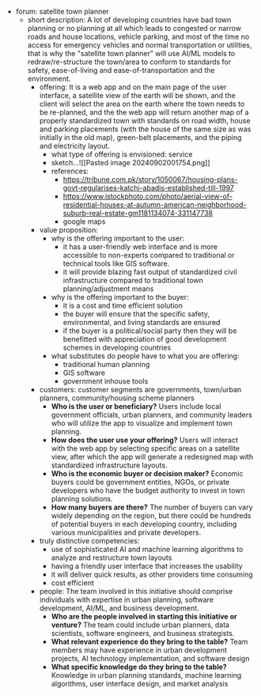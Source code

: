 - forum: satellite town planner
	- short description: A lot of developing countries have bad town planning or no planning at all which leads to congested or narrow roads and house locations, vehicle parking, and most of the time no access for emergency vehicles and normal transportation or utilities, that is why the "satellite town planner" will use AI/ML models to redraw/re-structure the town/area to conform to standards for safety, ease-of-living and ease-of-transportation and the environment.
		- offering: It is a web app and on the main page of the user interface, a satellite view of the earth will be shown, and the client will select the area on the earth where the town needs to be re-planned, and the the web app will return another map of a properly standardized town with standards on road width, house and parking placements (with the house of the same size as was initially in the old map), green-belt placements, and the piping and electricity layout.
			- what type of offering is envisioned: service
			- sketch...![[Pasted image 20240902001754.png]]
			- references:
				- https://tribune.com.pk/story/1050067/housing-plans-govt-regularises-katchi-abadis-established-till-1997
				- https://www.istockphoto.com/photo/aerial-view-of-residential-houses-at-autumn-american-neighborhood-suburb-real-estate-gm1181134074-331147738
				- google maps
		- value proposition:
			- why is the offering important to the user:
				- it has a user-friendly web interface and is more accessible to non-experts compared to traditional or technical tools like GIS software.
				- it will provide blazing fast output of standardized civil infrastructure compared to traditional town planning/adjustment means
			- why is the offering important to the buyer:
				- it is a cost and time efficient solution
				- the buyer will ensure that the specific safety, environmental, and living standards are ensured
				- if the buyer is a political/social party then they will be benefitted with appreciation of good development schemes in developing countries
			- what substitutes do people have to what you are offering:
				- traditional human planning
				- GIS software
				- government inhouse tools
		- customers: customer segments are governments, town/urban planners, community/housing scheme planners
			- **Who is the user or beneficiary?** Users include local government officials, urban planners, and community leaders who will utilize the app to visualize and implement town planning.
			- **How does the user use your offering?** Users will interact with the web app by selecting specific areas on a satellite view, after which the app will generate a redesigned map with standardized infrastructure layouts.
			- **Who is the economic buyer or decision maker?** Economic buyers could be government entities, NGOs, or private developers who have the budget authority to invest in town planning solutions.
			- **How many buyers are there?** The number of buyers can vary widely depending on the region, but there could be hundreds of potential buyers in each developing country, including various municipalities and private developers.
		- truly distinctive competencies: 
			- use of sophisticated AI and machine learning algorithms to analyze and restructure town layouts
			- having a friendly user interface that increases the usability
			- it will deliver quick results, as other providers time consuming
			- cost efficient
		- people: The team involved in this initiative should comprise individuals with expertise in urban planning, software development, AI/ML, and business development.
			- **Who are the people involved in starting this initiative or venture?** The team could include urban planners, data scientists, software engineers, and business strategists.
			- **What relevant experience do they bring to the table?** Team members may have experience in urban development projects, AI technology implementation, and software design
			- **What specific knowledge do they bring to the table?** Knowledge in urban planning standards, machine learning algorithms, user interface design, and market analysis
			